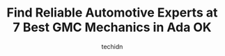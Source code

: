 ---
layout: ampstory
image: https://images.unsplash.com/photo-1533416784636-2b0ccfea6b97?ixlib=rb-4.0.3&ixid=MnwxMjA3fDB8MHxwaG90by1wYWdlfHx8fGVufDB8fHx8&auto=format&fit=crop&w=640&h=853&q=80
author: techidn
featured: false
description: Experience the excellence of automotive service by visiting the 7 best GMC Mechanic in Ada OK, USA. With their expertise, attention to detail, and commitment to customer satisfaction, you ca
title: Find Reliable Automotive Experts at 7 Best GMC Mechanics in Ada OK
cover:
   title: Find Reliable Automotive Experts at 7 Best GMC Mechanics in Ada OK
   subtitle: Rickpate
   background: https://images.unsplash.com/photo-1533416784636-2b0ccfea6b97?ixlib=rb-4.0.3&ixid=MnwxMjA3fDB8MHxwaG90by1wYWdlfHx8fGVufDB8fHx8&auto=format&fit=crop&w=640&h=853&q=80

pages: 
 - layout: thirds
   top: <h1>#1 Ada Nissan</h1>
   bottom: "<p>Nissans service department - and Blake in particular - is very accommodating, helpful, and knowledgeable!  We were leaving town when my vehicle began making a humming </p>"
   background: https://www.knot35.com/toplist/wp-content/uploads/2023/06/best-gmc-mechanic-1-in-ada-ok-1685831190.jpeg
   backgroundblur: true
 - layout: thirds
   top: <h1>#2 Fenton Ford of Ada</h1>
   bottom: "<p>1600 Lonnie Abbott Blvd, Ada, OK 74820, United States</p>"
   background: https://www.knot35.com/toplist/wp-content/uploads/2023/06/best-gmc-mechanic-2-in-ada-ok-1685831191.png
   cta:
      link: https://www.knot35.com/toplist/find-reliable-automotive-experts-at-7-best-gmc-mechanics-in-ada-ok/
      text: Find Reliable Automotive Experts at 7 Best GMC Mechanics in Ada OK
 - layout: thirds
   top: <h1>#3 OReilly Auto Parts</h1>
   bottom: "<p>510 N Mississippi Ave, Ada, OK 74820, United States</p>"
   background: https://www.knot35.com/toplist/wp-content/uploads/2023/06/best-gmc-mechanic-3-in-ada-ok-1685831191.jpeg
   cta:
      link: https://www.knot35.com/toplist/find-reliable-automotive-experts-at-7-best-gmc-mechanics-in-ada-ok/
      text: Find Reliable Automotive Experts at 7 Best GMC Mechanics in Ada OK
 - layout: thirds
   top: <h1>#4 Car-Mart Ada</h1>
   bottom: "<p>1212 N Broadway Ave, Ada, OK 74820, United States</p>"
   background: https://images.unsplash.com/photo-1496096265110-f83ad7f96608?ixlib=rb-4.0.3&ixid=MnwxMjA3fDB8MHxwaG90by1wYWdlfHx8fGVufDB8fHx8&auto=format&fit=crop&w=640&h=853&q=80
   cta:
      link: https://www.knot35.com/toplist/find-reliable-automotive-experts-at-7-best-gmc-mechanics-in-ada-ok/
      text: Find Reliable Automotive Experts at 7 Best GMC Mechanics in Ada OK
 - layout: thirds
   top: <h1>#5 Weldons Auto Center Inc</h1>
   bottom: "<p>230 S Johnston Ave, Ada, OK 74820, United States</p>"
   background: https://images.unsplash.com/photo-1599422314077-f4dfdaa4cd09?ixlib=rb-4.0.3&ixid=MnwxMjA3fDB8MHxwaG90by1wYWdlfHx8fGVufDB8fHx8&auto=format&fit=crop&w=640&h=853&q=80
   cta:
      link: https://www.knot35.com/toplist/find-reliable-automotive-experts-at-7-best-gmc-mechanics-in-ada-ok/
      text: Find Reliable Automotive Experts at 7 Best GMC Mechanics in Ada OK
 - layout: thirds
   top: <h1>#6 Hilltop Chrysler Dodge Jeep Ram</h1>
   bottom: "<p>1109 N Broadway Ave, Ada, OK 74820, United States</p>"
   background: https://images.unsplash.com/photo-1509114397022-ed747cca3f65?ixlib=rb-4.0.3&ixid=MnwxMjA3fDB8MHxwaG90by1wYWdlfHx8fGVufDB8fHx8&auto=format&fit=crop&w=640&h=853&q=80
   cta:
      link: https://www.knot35.com/toplist/find-reliable-automotive-experts-at-7-best-gmc-mechanics-in-ada-ok/
      text: Find Reliable Automotive Experts at 7 Best GMC Mechanics in Ada OK
 - layout: thirds
   top: <h1>#7 Ada Tire Center Inc</h1>
   bottom: "<p>402 E Main St, Ada, OK 74820, United States</p>"
   background: https://images.unsplash.com/photo-1557672172-298e090bd0f1?ixlib=rb-4.0.3&ixid=MnwxMjA3fDB8MHxwaG90by1wYWdlfHx8fGVufDB8fHx8&auto=format&fit=crop&w=640&h=853&q=80
   cta:
      link: https://www.knot35.com/toplist/find-reliable-automotive-experts-at-7-best-gmc-mechanics-in-ada-ok/
      text: Find Reliable Automotive Experts at 7 Best GMC Mechanics in Ada OK
 - layout: thirds
   middle: Continue reading...
   background: https://images.unsplash.com/photo-1536745287225-21d689278fd1?ixlib=rb-4.0.3&ixid=MnwxMjA3fDB8MHxwaG90by1wYWdlfHx8fGVufDB8fHx8&auto=format&fit=crop&w=640&h=853&q=80
   cta:
      link: https://www.knot35.com/toplist/find-reliable-automotive-experts-at-7-best-gmc-mechanics-in-ada-ok/
      text: Find Reliable Automotive Experts at 7 Best GMC Mechanics in Ada OK
      
---